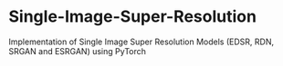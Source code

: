 # Single-Image-Super-Resolution
Implementation of Single Image Super Resolution Models (EDSR, RDN, SRGAN and ESRGAN) using PyTorch
